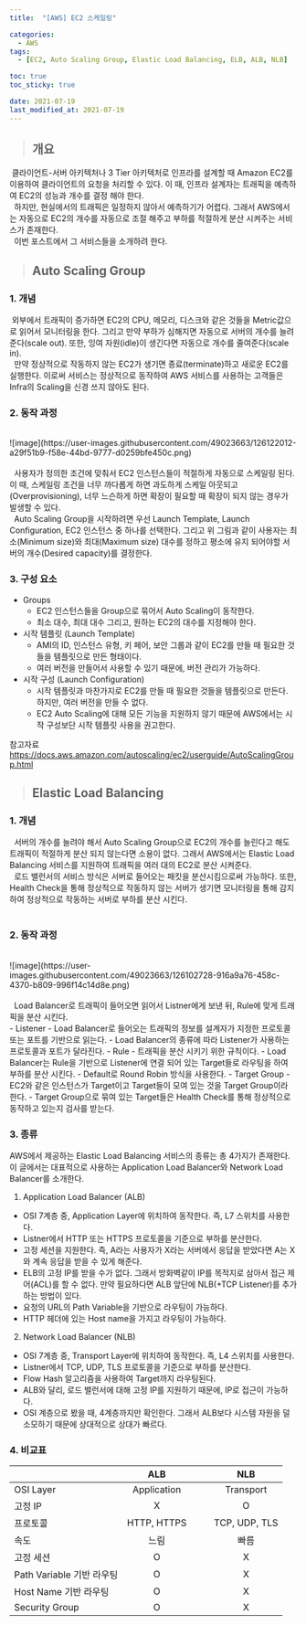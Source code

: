 ```yaml
---
title:  "[AWS] EC2 스케일링"

categories:
  - AWS
tags:
  - [EC2, Auto Scaling Group, Elastic Load Balancing, ELB, ALB, NLB]

toc: true
toc_sticky: true

date: 2021-07-19
last_modified_at: 2021-07-19
---
```




> ## 개요

 &nbsp;클라이언트-서버 아키텍처나 3 Tier 아키텍처로 인프라를 설계할 때 Amazon EC2를 이용하여 클라이언트의 요청을 처리할 수 있다. 이 때, 인프라 설계자는 트래픽을 예측하여 EC2의 성능과 개수를 결정 해야 한다.<br>&nbsp;
 하지만, 현실에서의 트래픽은 일정하지 않아서 예측하기가 어렵다. 그래서 AWS에서는 자동으로 EC2의 개수를 자동으로 조절 해주고 부하를 적절하게 분산 시켜주는 서비스가 존재한다.<br>&nbsp;
 이번 포스트에서 그 서비스들을 소개하려 한다.

> ## Auto Scaling Group

### 1. 개념

&nbsp;외부에서 트래픽이 증가하면 EC2의 CPU, 메모리, 디스크와 같은 것들을 Metric값으로 읽어서 모니터링을 한다. 그리고 만약 부하가 심해지면 자동으로 서버의 개수를 늘려준다(scale out). 또한, 잉여 자원(idle)이 생긴다면 자동으로 개수를 줄여준다(scale in). <br>
&nbsp;
만약 정상적으로 작동하지 않는 EC2가 생기면 종료(terminate)하고 새로운 EC2를 실행한다. 이로써 서비스는 정상적으로 동작하여 AWS 서비스를 사용하는 고객들은 Infra의 Scaling을 신경 쓰지 않아도 된다.

### 2. 동작 과정
<br>
![image](https://user-images.githubusercontent.com/49023663/126122012-a29f51b9-f58e-44bd-9777-d0259bfe450c.png)
<br><br>
&nbsp; 사용자가 정의한 조건에 맞춰서 EC2 인스턴스들이 적절하게 자동으로 스케일링 된다. 이 때, 스케일링 조건을 너무 까다롭게 하면 과도하게 스케일 아웃되고(Overprovisioning), 너무 느슨하게 하면 확장이 필요할 때 확장이 되지 않는 경우가 발생할 수 있다.<br>
&nbsp; Auto Scaling Group을 시작하려면 우선 Launch Template, Launch Configuration, EC2 인스턴스 중 하나를 선택한다. 그리고 위 그림과 같이 사용자는 최소(Minimum size)와 최대(Maximum size) 대수를 정하고 평소에 유지 되어야할 서버의 개수(Desired capacity)를 결정한다.

### 3. 구성 요소

- Groups
  - EC2 인스턴스들을 Group으로 묶어서 Auto Scaling이 동작한다.
  - 최소 대수, 최대 대수 그리고, 원하는 EC2의 대수를 지정해야 한다.
- 시작 템플릿 (Launch Template)
  - AMI의 ID, 인스턴스 유형, 키 페어, 보안 그룹과 같이 EC2를 만들 때 필요한 것들을 템플릿으로 만든 형태이다.
  - 여러 버전을 만들어서 사용할 수 있기 때문에, 버전 관리가 가능하다.
- 시작 구성 (Launch Configuration)
  - 시작 템플릿과 마찬가지로 EC2를 만들 때 필요한 것들을 템플릿으로 만든다. 하지만, 여러 버전을 만들 수 없다.
  - EC2 Auto Scaling에 대해 모든 기능을 지원하지 않기 때문에 AWS에서는 시작 구성보단 시작 템플릿 사용을 권고한다.


참고자료<br>
<https://docs.aws.amazon.com/autoscaling/ec2/userguide/AutoScalingGroup.html>


> ## Elastic Load Balancing

### 1. 개념
&nbsp; 서버의 개수를 늘려야 해서 Auto Scaling Group으로 EC2의 개수를 늘린다고 해도 트래픽이 적절하게 분산 되지 않는다면 소용이 없다. 그래서 AWS에서는 Elastic Load Balancing 서비스를 지원하여 트래픽을 여러 대의 EC2로 분산 시켜준다.<br>&nbsp;
로드 밸런서의 서비스 방식은 서버로 들어오는 패킷을 분산시킴으로써 가능하다. 또한, Health Check을 통해 정상적으로 작동하지 않는 서버가 생기면 모니터링을 통해 감지하여 정상적으로 작동하는 서버로 부하를 분산 시킨다.<br>&nbsp;

### 2. 동작 과정
<br>
![image](https://user-images.githubusercontent.com/49023663/126102728-916a9a76-458c-4370-b809-996f14c14d8e.png)
<br><br>
&nbsp; Load Balancer로 트래픽이 들어오면 읽어서 Listner에게 보낸 뒤, Rule에 맞게 트래픽을 분산 시킨다.<br>
- Listener
  - Load Balancer로 들어오는 트래픽의 정보를 설계자가 지정한 프로토콜 또는 포트를 기반으로 읽는다.
  - Load Balancer의 종류에 따라 Listener가 사용하는 프로토콜과 포트가 달라진다.
- Rule
  - 트래픽을 분산 시키기 위한 규칙이다.
  - Load Balancer는 Rule을 기반으로 Listener에 연결 되어 있는 Target들로 라우팅을 하여 부하를 분산 시킨다.
  - Default로 Round Robin 방식을 사용한다.
- Target Group
  - EC2와 같은 인스턴스가 Target이고 Target들이 모여 있는 것을 Target Group이라 한다.
  - Target Group으로 묶여 있는 Target들은 Health Check를 통해 정상적으로 동작하고 있는지 검사를 받는다.

### 3. 종류
AWS에서 제공하는 Elastic Load Balancing 서비스의 종류는 총 4가지가 존재한다. 이 글에서는 대표적으로 사용하는 Application Load Balancer와 Network Load Balancer를 소개한다.

1. Application Load Balancer (ALB)
- OSI 7계층 중, Application Layer에 위치하여 동작한다. 즉, L7 스위치를 사용한다.
- Listner에서 HTTP 또는 HTTPS 프로토콜을 기준으로 부하를 분산한다.
- 고정 세션을 지원한다. 즉, A라는 사용자가 X라는 서버에서 응답을 받았다면 A는 X와 계속 응답을 받을 수 있게 해준다.
- ELB의 고정 IP를 받을 수가 없다. 그래서 방화벽같이 IP를 목적지로 삼아서 접근 제어(ACL)를 할 수 없다. 만약 필요하다면 ALB 앞단에 NLB(+TCP Listener)를 추가하는 방법이 있다.
- 요청의 URL의 Path Variable을 기반으로 라우팅이 가능하다.
- HTTP 헤더에 있는 Host name을 가지고 라우팅이 가능하다.

2. Network Load Balancer (NLB)
- OSI 7계층 중, Transport Layer에 위치하여 동작한다. 즉, L4 스위치를 사용한다.
- Listner에서 TCP, UDP, TLS 프로토콜을 기준으로 부하를 분산한다.
- Flow Hash 알고리즘을 사용하여 Target까지 라우팅된다.
- ALB와 달리, 로드 밸런서에 대해 고정 IP를 지원하기 때문에, IP로 접근이 가능하다.
- OSI 계층으로 봤을 때, 4계층까지만 확인한다. 그래서 ALB보다 시스템 자원을 덜 소모하기 때문에 상대적으로 상대가 빠르다.

### 4. 비교표

||ALB|||NLB|
|:-----|:-----:|---|---|:-----:|
|OSI Layer|Application|||Transport|
|고정 IP|X|||O|
|프로토콜|HTTP, HTTPS|||TCP, UDP, TLS|
|속도|느림|||빠름|
|고정 세션|O|||X|
|Path Variable 기반 라우팅|O|||X|
|Host Name 기반 라우팅|O|||X|
|Security Group|O|||X|